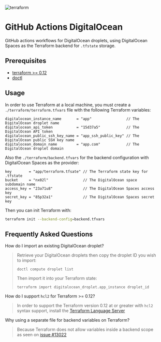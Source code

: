 ![terraform](https://github.com/gabrielgiordan/github-actions-digitalocean/workflows/terraform/badge.svg)
# GitHub Actions DigitalOcean

GitHub actions workflows for DigitalOcean droplets, using DigitalOcean Spaces as the Terraform backend for `.tfstate` storage.

## Prerequisites

- [terraform >= 0.12](https://learn.hashicorp.com/terraform/getting-started/install.html)
- [doctl](https://www.digitalocean.com/docs/apis-clis/doctl/how-to/install/)

## Usage

In order to use Terraform at a local machine, you must create a `./terraform/terraform.tfvars` file with the following Terraform variables:

```hcl
digitalocean_instance_name       = "app"                // The DigitalOcean droplet name
digitalocean_api_token           = "15d37a5"            // The DigitalOcean API token
digitalocean_public_ssh_key_name = "app_ssh_public_key" // The DigitalOcean public SSH key name
digitalocean_domain_name         = "app.com"            // The DigitalOcean droplet domain
```

Also the `./terraform/backend.tfvars` for the backend configuration with DigitalOcean Spaces as the provider:

```hcl
key        = "app/terraform.tfsate" // The Terraform state key for .tfstate
bucket     = "nx02l"                // The DigitalOcean space subdomain name
access_key = "23a71u8"              // The DigitalOcean Spaces access key
secret_key = "85p32a1"              // The DigitalOcean Spaces secret key
```

Then you can init Terraform with:

```bash
terraform init --backend-config=backend.tfvars
```

## Frequently Asked Questions

How do I import an existing DigitalOcean droplet?
> Retrieve your DigitalOcean droplets then copy the droplet ID you wish to import:
>
> `doctl compute droplet list`
>
> Then import it into your Terraform state:
>
> `terraform import digitalocean_droplet.app_instance droplet_id`

How do I support `hcl2` for Terraform >= 0.12?
> In order to support the Terraform version 0.12 at or greater with `hcl2` syntax support, install the [Terraform Language Server](https://github.com/mauve/vscode-terraform/issues/157#issuecomment-605020900)

Why using a separate file for backend variables on Terraform?
> Because Terraform does not allow variables inside a backend scope as seen on [issue #13022](https://github.com/hashicorp/terraform/issues/13022)
